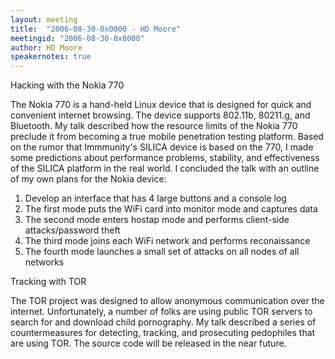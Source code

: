```yaml
---
layout: meeting
title:  "2006-08-30-0x0000 - HD Moore"
meetingid: "2006-08-30-0x0000"
author: HD Moore
speakernotes: true
---
```


Hacking with the Nokia 770

The Nokia 770 is a hand-held Linux device that is designed for quick and
convenient internet browsing.
The device supports 802.11b, 80211.g, and Bluetooth. My talk described
how the resource limits of
the Nokia 770 preclude it from becoming a true mobile penetration
testing platform. Based on the
rumor that Immmunity's SILICA device is based on the 770, I made some
predictions about performance
problems, stability, and effectiveness of the SILICA platform in the
real world. I concluded the
talk with an outline of my own plans for the Nokia device:

1) Develop an interface that has 4 large buttons and a console log
2) The first mode puts the WiFi card into monitor mode and captures data
3) The second mode enters hostap mode and performs client-side
attacks/password theft
4) The third mode joins each WiFi network and performs reconaissance
5) The fourth mode launches a small set of attacks on all nodes of all
networks

Tracking with TOR

The TOR project was designed to allow anonymous communication over the
internet. Unfortunately,
a number of folks are using public TOR servers to search for and
download child pornography.
My talk described a series of countermeasures for detecting, tracking,
and prosecuting
pedophiles that are using TOR. The source code will be released in the
near future.

